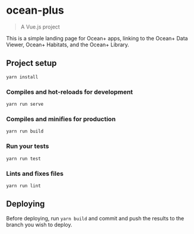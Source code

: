 # ocean-plus

> A Vue.js project

This is a simple landing page for Ocean+ apps, linking to the Ocean+ Data Viewer, Ocean+ Habitats, and the Ocean+ Library. 

## Project setup
```
yarn install
```

### Compiles and hot-reloads for development
```
yarn run serve
```

### Compiles and minifies for production
```
yarn run build
```

### Run your tests
```
yarn run test
```

### Lints and fixes files
```
yarn run lint
```

## Deploying

Before deploying, run `yarn build` and commit and push the results to the branch you wish to deploy.